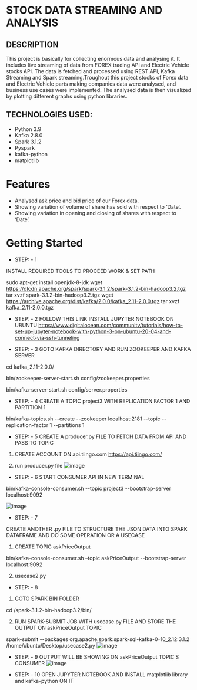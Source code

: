 # STOCK DATA STREAMING AND ANALYSIS

## DESCRIPTION
This project is basically for collecting  enormous data and analysing it. It includes live streaming of data from FOREX trading API and Electric Vehicle stocks API. The data is fetched and processed using REST API, Kafka Streaming and Spark streaming.Troughout this project stocks of Forex data and Electric Vehicle parts making companies data were analysed, and business use cases were implemented. The analysed data is then visualized by plotting different graphs using python libraries.

## TECHNOLOGIES USED:
* Python 3.9
* Kafka 2.8.0
* Spark 3.1.2
* Pyspark
* kafka-python 
* matplotlib

# Features
* Analysed ask price and bid price of our Forex data.
* Showing variation of volume of share has sold with respect to ‘Date’.
* Showing variation in opening and closing of shares with respect to ‘Date’.

# Getting Started

* STEP: - 1

INSTALL REQUIRED TOOLS TO PROCEED WORK & SET PATH 

sudo apt-get install openjdk-8-jdk
wget https://dlcdn.apache.org/spark/spark-3.1.2/spark-3.1.2-bin-hadoop3.2.tgz
tar xvzf spark-3.1.2-bin-hadoop3.2.tgz
wget https://archive.apache.org/dist/kafka/2.0.0/kafka_2.11-2.0.0.tgz
tar xvzf kafka_2.11-2.0.0.tgz

* STEP: - 2
FOLLOW THIS LINK INSTALL JUPYTER NOTEBOOK ON UBUNTU
https://www.digitalocean.com/community/tutorials/how-to-set-up-jupyter-notebook-with-python-3-on-ubuntu-20-04-and-connect-via-ssh-tunneling


* STEP: - 3
GOTO KAFKA DIRECTORY AND RUN ZOOKEEPER AND KAFKA SERVER

cd kafka_2.11-2.0.0/

bin/zookeeper-server-start.sh config/zookeeper.properties

bin/kafka-server-start.sh config/server.properties

  
* STEP: - 4
CREATE A TOPIC project3 WITH REPLICATION FACTOR 1 AND PARTITION 1

bin/kafka-topics.sh --create --zookeeper localhost:2181 --topic <topic name> --replication-factor 1 --partitions 1

* STEP: - 5
CREATE A producer.py FILE TO FETCH DATA FROM API AND PASS TO TOPIC <topic name>
  
1. CREATE ACCOUNT ON api.tiingo.com
https://api.tiingo.com/
  
2. run producer.py file
![image](https://user-images.githubusercontent.com/63140467/135638922-fbbf53a8-c1b6-4321-a2d1-85f137a76aa2.png)

*  STEP: - 6
START CONSUMER API IN NEW TERMINAL
  
bin/kafka-console-consumer.sh --topic project3 --bootstrap-server localhost:9092
 
![image](https://user-images.githubusercontent.com/63140467/135639264-5bffbfaf-3b2e-4f1e-a926-17cdbfe109b7.png)

* STEP: - 7
  
CREATE ANOTHER .py FILE TO STRUCTURE THE JSON DATA INTO SPARK DATAFRAME AND DO SOME OPERATION OR A USECASE
  
1.	CREATE TOPIC askPriceOutput 
  
bin/kafka-console-consumer.sh –topic askPriceOutput --bootstrap-server localhost:9092
  
2.	usecase2.py

* STEP: - 8
1.	GOTO SPARK BIN FOLDER
  
cd /spark-3.1.2-bin-hadoop3.2/bin/
  
2.	RUN SPARK-SUBMIT JOB WITH usecase.py FILE AND STORE THE OUTPUT ON askPriceOutput TOPIC
  
spark-submit --packages org.apache.spark:spark-sql-kafka-0-10_2.12:3.1.2 /home/ubuntu/Desktop/usecase2.py
![image](https://user-images.githubusercontent.com/63140467/135639620-80df8cf4-ed3b-4821-b74b-b30e499fa8b9.png)

* STEP: - 9
OUTPUT WILL BE SHOWING ON askPriceOutput TOPIC’S CONSUMER
![image](https://user-images.githubusercontent.com/63140467/135639687-7a1d018c-2b42-4e03-a019-d29ca00300c2.png)


* STEP: - 10
OPEN JUPYTER NOTEBOOK AND INSTALL matplotlib library and kafka-python ON IT


